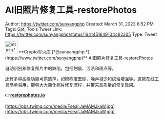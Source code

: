 # AI旧照片修复工具-restorePhotos

Author: https://twitter.com/sunyangphp
Created: March 31, 2023 6:52 PM
Tags: Gpt, Tools
Tweet Link: https://twitter.com/sunyangphp/status/1641451649104482305
Type: Tweet

<aside>
<img src="https://pbs.twimg.com/profile_images/1506883765754236929/NtxXAmwf_400x400.jpg" alt="https://pbs.twimg.com/profile_images/1506883765754236929/NtxXAmwf_400x400.jpg" width="40px" /> **Crypto军火库 [*@sunyangphp:*](https://www.twitter.com/sunyangphp)**
AI旧照片修复工具-restorePhotos

自动识别和修复照片中的缺陷，包括划痕、污渍和斑点等。

还有多种高级功能可供选择，如模糊度去除、噪声减少和纹理增强等。这款在线工具简单易用，能够大大简化照片修复流程，并带来高质量的修复效果。

👉[**restorephotos.io**](https://www.restorephotos.io/)

[https://pbs.twimg.com/media/FseajlJaMAMJkaW.jpg](https://pbs.twimg.com/media/FseajlJaMAMJkaW.jpg)

</aside>